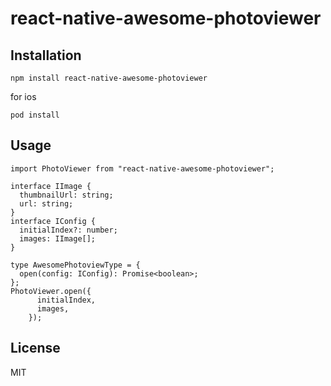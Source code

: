 # react-native-awesome-photoviewer

## Installation
```
npm install react-native-awesome-photoviewer
```
for ios

```
pod install
```

## Usage

```
import PhotoViewer from "react-native-awesome-photoviewer";

interface IImage {
  thumbnailUrl: string;
  url: string;
}
interface IConfig {
  initialIndex?: number;
  images: IImage[];
}

type AwesomePhotoviewType = {
  open(config: IConfig): Promise<boolean>;
};
PhotoViewer.open({
      initialIndex,
      images,
    });
```

## License

MIT
